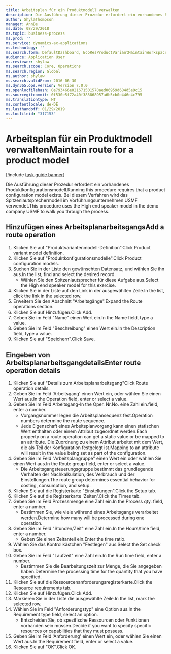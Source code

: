 ```yaml
---
title: Arbeitsplan für ein Produktmodell verwalten
description: Die Ausführung dieser Prozedur erfordert ein vorhandenes Produktkonfigurationsmodell.
author: ShylaThompson
manager: AnnBe
ms.date: 08/29/2018
ms.topic: business-process
ms.prod: ''
ms.service: dynamics-ax-applications
ms.technology: ''
ms.search.form: DefaultDashboard, EcoResProductVariantMaintainWorkspace, PCProductConfigurationModelListPage, PCProductConfigurationModelDetails, PCRouteOperationDetails, WrkCtrCapabilityLookUp
audience: Application User
ms.reviewer: shylaw
ms.search.scope: Core, Operations
ms.search.region: Global
ms.author: shylaw
ms.search.validFrom: 2016-06-30
ms.dyn365.ops.version: Version 7.0.0
ms.openlocfilehash: 0e793466e021671501570aed06959d684d5e9c15
ms.sourcegitcommit: 0f530e5f72a40f383868957a6b5cb0e446e4c795
ms.translationtype: HT
ms.contentlocale: de-DE
ms.lasthandoff: 01/29/2019
ms.locfileid: "317153"
---
```

# <a name="maintain-route-for-a-product-model"></a><span data-ttu-id="c191a-103">Arbeitsplan für ein Produktmodell verwalten</span><span class="sxs-lookup"><span data-stu-id="c191a-103">Maintain route for a product model</span></span>

[!include [task guide banner](../../includes/task-guide-banner.md)]

<span data-ttu-id="c191a-104">Die Ausführung dieser Prozedur erfordert ein vorhandenes Produktkonfigurationsmodell.</span><span class="sxs-lookup"><span data-stu-id="c191a-104">Running this procedure requires that a product configuration model exists.</span></span> <span data-ttu-id="c191a-105">Bei diesem Verfahren wird das Spitzenlautsprechermodell im Vorführungsunternehmen USMF verwendet.</span><span class="sxs-lookup"><span data-stu-id="c191a-105">This procedure uses the High end speaker model in the demo company USMF to walk you through the process.</span></span>


## <a name="add-a-route-operation"></a><span data-ttu-id="c191a-106">Hinzufügen eines Arbeitsplanarbeitsgangs</span><span class="sxs-lookup"><span data-stu-id="c191a-106">Add a route operation</span></span>
1. <span data-ttu-id="c191a-107">Klicken Sie auf "Produktvariantenmodell-Definition".</span><span class="sxs-lookup"><span data-stu-id="c191a-107">Click Product variant model definition.</span></span>
2. <span data-ttu-id="c191a-108">Klicken Sie auf "Produktkonfigurationsmodelle".</span><span class="sxs-lookup"><span data-stu-id="c191a-108">Click Product configuration models.</span></span>
3. <span data-ttu-id="c191a-109">Suchen Sie in der Liste den gewünschten Datensatz, und wählen Sie ihn aus.</span><span class="sxs-lookup"><span data-stu-id="c191a-109">In the list, find and select the desired record.</span></span>
    * <span data-ttu-id="c191a-110">Wählen Sie den Spitzenlautsprecher für diese Aufgabe aus.</span><span class="sxs-lookup"><span data-stu-id="c191a-110">Select the High end speaker model for this exercise.</span></span>  
4. <span data-ttu-id="c191a-111">Klicken Sie in der Liste auf den Link in der ausgewählten Zeile.</span><span class="sxs-lookup"><span data-stu-id="c191a-111">In the list, click the link in the selected row.</span></span>
5. <span data-ttu-id="c191a-112">Erweitern Sie den Abschnitt "Arbeitsgänge".</span><span class="sxs-lookup"><span data-stu-id="c191a-112">Expand the Route operations section.</span></span>
6. <span data-ttu-id="c191a-113">Klicken Sie auf Hinzufügen.</span><span class="sxs-lookup"><span data-stu-id="c191a-113">Click Add.</span></span>
7. <span data-ttu-id="c191a-114">Geben Sie im Feld "Name" einen Wert ein.</span><span class="sxs-lookup"><span data-stu-id="c191a-114">In the Name field, type a value.</span></span>
8. <span data-ttu-id="c191a-115">Geben Sie im Feld "Beschreibung" einen Wert ein.</span><span class="sxs-lookup"><span data-stu-id="c191a-115">In the Description field, type a value.</span></span>
9. <span data-ttu-id="c191a-116">Klicken Sie auf "Speichern".</span><span class="sxs-lookup"><span data-stu-id="c191a-116">Click Save.</span></span>

## <a name="enter-route-operation-details"></a><span data-ttu-id="c191a-117">Eingeben von Arbeitsplanarbeitsgangdetails</span><span class="sxs-lookup"><span data-stu-id="c191a-117">Enter route operation details</span></span>
1. <span data-ttu-id="c191a-118">Klicken Sie auf "Details zum Arbeitsplanarbeitsgang"</span><span class="sxs-lookup"><span data-stu-id="c191a-118">Click Route operation details.</span></span>
2. <span data-ttu-id="c191a-119">Geben Sie im Feld 'Arbeitsgang' einen Wert ein, oder wählen Sie einen Wert aus.</span><span class="sxs-lookup"><span data-stu-id="c191a-119">In the Operation field, enter or select a value.</span></span>
3. <span data-ttu-id="c191a-120">Geben Sie im Feld Arbeitsgang-</span><span class="sxs-lookup"><span data-stu-id="c191a-120">In the Oper.</span></span> <span data-ttu-id="c191a-121">Nr.</span><span class="sxs-lookup"><span data-stu-id="c191a-121">No.</span></span> <span data-ttu-id="c191a-122">eine Zahl ein.</span><span class="sxs-lookup"><span data-stu-id="c191a-122">field, enter a number.</span></span>
    * <span data-ttu-id="c191a-123">Vorgangsnummer legen die Arbeitsplansequenz fest.</span><span class="sxs-lookup"><span data-stu-id="c191a-123">Operation numbers determine the route sequence.</span></span>  
    * <span data-ttu-id="c191a-124">Jede Eigenschaft eines Arbeitsplanvorgang kann einen statischen Wert enthalten oder einem Attribut zugeordnet werden.</span><span class="sxs-lookup"><span data-stu-id="c191a-124">Each property on a route operation can get a static value or be mapped to an attribute.</span></span> <span data-ttu-id="c191a-125">Die Zuordnung zu einem Attribut arbeitet mit dem Wert, die als Teil der Konfiguration festgelegt ist.</span><span class="sxs-lookup"><span data-stu-id="c191a-125">Mapping to an attribute will result in the value being set as part of the configuration.</span></span>  
4. <span data-ttu-id="c191a-126">Geben Sie im Feld "Arbeitsplangruppe" einen Wert ein oder wählen Sie einen Wert aus.</span><span class="sxs-lookup"><span data-stu-id="c191a-126">In the Route group field, enter or select a value.</span></span>
    * <span data-ttu-id="c191a-127">Die Arbeitsgangsteuerungsgruppe bestimmt das grundlegende Verhalten der Nachkalkulation, des Verbrauch und der Einstellungen.</span><span class="sxs-lookup"><span data-stu-id="c191a-127">The route group determines essential behavior for costing, consumption, and setup.</span></span>  
5. <span data-ttu-id="c191a-128">Klicken Sie auf die Registerkarte "Einstellungen".</span><span class="sxs-lookup"><span data-stu-id="c191a-128">Click the Setup tab.</span></span>
6. <span data-ttu-id="c191a-129">Klicken Sie auf die Registerkarte 'Zeiten'.</span><span class="sxs-lookup"><span data-stu-id="c191a-129">Click the Times tab.</span></span>
7. <span data-ttu-id="c191a-130">Geben Sie im Feld Prozessmenge eine Zahl ein.</span><span class="sxs-lookup"><span data-stu-id="c191a-130">In the Process qty. field, enter a number.</span></span>
    * <span data-ttu-id="c191a-131">Bestimmen Sie, wie viele während eines Arbeitsgangs verarbeitet werden.</span><span class="sxs-lookup"><span data-stu-id="c191a-131">Determine how many will be processed during one operation.</span></span>  
8. <span data-ttu-id="c191a-132">Geben Sie im Feld "Stunden/Zeit" eine Zahl ein.</span><span class="sxs-lookup"><span data-stu-id="c191a-132">In the Hours/time field, enter a number.</span></span>
    * <span data-ttu-id="c191a-133">Geben Sie einen Zeitanteil ein.</span><span class="sxs-lookup"><span data-stu-id="c191a-133">Enter the time ratio.</span></span>  
9. <span data-ttu-id="c191a-134">Wählen Sie das Kontrollkästchen "Festlegen" aus.</span><span class="sxs-lookup"><span data-stu-id="c191a-134">Select the Set check box.</span></span>
10. <span data-ttu-id="c191a-135">Geben Sie im Feld "Laufzeit" eine Zahl ein.</span><span class="sxs-lookup"><span data-stu-id="c191a-135">In the Run time field, enter a number.</span></span>
    * <span data-ttu-id="c191a-136">Bestimmen Sie die Bearbeitungszeit zur Menge, die Sie angegeben haben.</span><span class="sxs-lookup"><span data-stu-id="c191a-136">Determine the processing time for the quantity that you have specified.</span></span>  
11. <span data-ttu-id="c191a-137">Klicken Sie auf die Ressourcenanforderungsregisterkarte.</span><span class="sxs-lookup"><span data-stu-id="c191a-137">Click the Resource requirements tab.</span></span>
12. <span data-ttu-id="c191a-138">Klicken Sie auf Hinzufügen.</span><span class="sxs-lookup"><span data-stu-id="c191a-138">Click Add.</span></span>
13. <span data-ttu-id="c191a-139">Markieren Sie in der Liste die ausgewählte Zeile.</span><span class="sxs-lookup"><span data-stu-id="c191a-139">In the list, mark the selected row.</span></span>
14. <span data-ttu-id="c191a-140">Wählen Sie im Feld "Anforderungstyp" eine Option aus.</span><span class="sxs-lookup"><span data-stu-id="c191a-140">In the Requirement type field, select an option.</span></span>
    * <span data-ttu-id="c191a-141">Entscheiden Sie, ob spezifische Ressourcen oder Funktionen vorhanden sein müssen.</span><span class="sxs-lookup"><span data-stu-id="c191a-141">Decide if you want to specify specific resources or capabilities that they must possess.</span></span>  
15. <span data-ttu-id="c191a-142">Geben Sie im Feld 'Anforderung' einen Wert ein, oder wählen Sie einen Wert aus.</span><span class="sxs-lookup"><span data-stu-id="c191a-142">In the Requirement field, enter or select a value.</span></span>
16. <span data-ttu-id="c191a-143">Klicken Sie auf "OK".</span><span class="sxs-lookup"><span data-stu-id="c191a-143">Click OK.</span></span>

